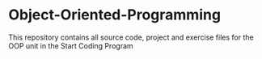 # Object-Oriented-Programming
This repository contains all source code, project and exercise files for the OOP unit in the Start Coding Program
